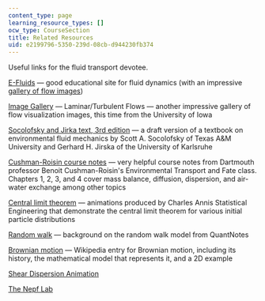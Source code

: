 ```yaml
---
content_type: page
learning_resource_types: []
ocw_type: CourseSection
title: Related Resources
uid: e2199796-5350-239d-08cb-d944230fb374
---
```


Useful links for the fluid transport devotee.

[E-Fluids](http://www.efluids.com/) — good educational site for fluid dynamics (with an impressive [gallery of flow images](http://www.efluids.com/efluids/pages/gallery.htm))

[Image Gallery](http://www.engineering.uiowa.edu/~cfd/gallery/lim-turb.html) — Laminar/Turbulent Flows — another impressive gallery of flow visualization images, this time from the University of Iowa

[Socolofsky and Jirka text, 3rd edition](https://ceprofs.civil.tamu.edu/ssocolofsky/CVEN489/Book/Book.htm) — a draft version of a textbook on environmental fluid mechanics by Scott A. Socolofsky of Texas A&M University and Gerhard H. Jirska of the University of Karlsruhe

[Cushman-Roisin course notes](http://engineering.dartmouth.edu/~d30345d/courses/engs43.html) — very helpful course notes from Dartmouth professor Benoit Cushman-Roisin's Environmental Transport and Fate class. Chapters 1, 2, 3, and 4 cover mass balance, diffusion, dispersion, and air-water exchange among other topics

[Central limit theorem](http://www.statisticalengineering.com/central_limit_theorem.htm) — animations produced by Charles Annis Statistical Engineering that demonstrate the central limit theorem for various initial particle distributions

[Random walk](http://www.financialwisdomforum.org/gummy-stuff/Random_Walks.htm) — background on the random walk model from QuantNotes

[Brownian motion](http://en.wikipedia.org/wiki/Brownian_motion) — Wikipedia entry for Brownian motion, including its history, the mathematical model that represents it, and a 2D example

[Shear Dispersion Animation](/ans7870/1/1.061/f04/tools/index.htm)

[The Nepf Lab](http://web.mit.edu/nepf/www/)